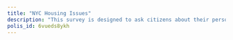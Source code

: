 ```yaml
---
title: "NYC Housing Issues"
description: "This survey is designed to ask citizens about their personal concerns regarding the NYC housing crisis."
polis_id: 6vueds8ykh
---
```


